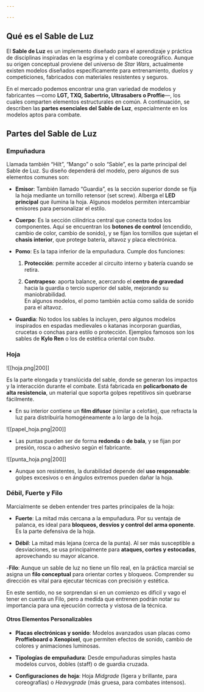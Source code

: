 ```yaml
---

---
```


## Qué es el Sable de Luz

El **Sable de Luz** es un implemento diseñado para el aprendizaje y práctica de disciplinas inspiradas en la esgrima y el combate coreográfico. Aunque su origen conceptual proviene del universo de _Star Wars_, actualmente existen modelos diseñados específicamente para entrenamiento, duelos y competiciones, fabricados con materiales resistentes y seguros.

En el mercado podemos encontrar una gran variedad de modelos y fabricantes —como **LGT, TXQ, Sabertrio, Ultrasabers o Proffie**—, los cuales comparten elementos estructurales en común. A continuación, se describen las **partes esenciales del Sable de Luz**, especialmente en los modelos aptos para combate.

## Partes del Sable de Luz

### Empuñadura

Llamada también “Hilt”, “Mango” o solo “Sable”, es la parte principal del Sable de Luz. Su diseño dependerá del modelo, pero algunos de sus elementos comunes son:

- **Emisor**: También llamado “Guardia”, es la sección superior donde se fija la hoja mediante un tornillo retensor (set screw). Alberga el **LED principal** que ilumina la hoja. Algunos modelos permiten intercambiar emisores para personalizar el estilo.

- **Cuerpo**: Es la sección cilíndrica central que conecta todos los componentes. Aquí se encuentran los **botones de control** (encendido, cambio de color, cambio de sonido), y se fijan los tornillos que sujetan el **chasis interior**, que protege batería, altavoz y placa electrónica.

- **Pomo**: Es la tapa inferior de la empuñadura. Cumple dos funciones:

	1. **Protección**: permite acceder al circuito interno y batería cuando se retira.
    
	2. **Contrapeso**: aporta balance, acercando el **centro de gravedad** hacia la guardia o tercio superior del sable, mejorando su maniobrabilidad.  
    En algunos modelos, el pomo también actúa como salida de sonido para el altavoz.

- **Guardia**:
No todos los sables la incluyen, pero algunos modelos inspirados en espadas medievales o katanas incorporan guardias, crucetas o conchas para estilo o protección. Ejemplos famosos son los sables de **Kylo Ren** o los de estética oriental con _tsuba_.

### Hoja

![[hoja.png|200]]

Es la parte elongada y translúcida del sable, donde se generan los impactos y la interacción durante el combate. Está fabricada en **policarbonato de alta resistencia**, un material que soporta golpes repetitivos sin quebrarse fácilmente.

- En su interior contiene un **film difusor** (similar a celofán), que refracta la luz para distribuirla homogéneamente a lo largo de la hoja.

![[papel_hoja.png|200]]

- Las puntas pueden ser de forma **redonda** o **de bala**, y se fijan por presión, rosca o adhesivo según el fabricante.

![[punta_hoja.png|200]]

- Aunque son resistentes, la durabilidad depende del **uso responsable**: golpes excesivos o en ángulos extremos pueden dañar la hoja.





### Débil, Fuerte y Filo

Marcialmente se deben entender tres partes principales de la hoja:

- **Fuerte**:  La mitad más cercana a la empuñadura. Por su ventaja de palanca, es ideal para **bloqueos, desvíos y control del arma oponente**. Es la parte defensiva de la hoja.


- **Débil**: La mitad más lejana (cerca de la punta). Al ser más susceptible a desviaciones, se usa principalmente para **ataques, cortes y estocadas**, aprovechando su mayor alcance.

-**Filo**: Aunque un sable de luz no tiene un filo real, en la práctica marcial se asigna un **filo conceptual** para orientar cortes y bloqueos. Comprender su dirección es vital para ejecutar técnicas con precisión y estética.

En este sentido, no se sorprendan si en un comienzo es dificil y vago el tener en cuenta un Filo, pero a medida que entrenen podrán notar su importancia para una ejecución correcta y vistosa de la técnica.


#### Otros Elementos Personalizables

- **Placas electrónicas y sonido**: Modelos avanzados usan placas como **Proffieboard o Xenopixel**, que permiten efectos de sonido, cambio de colores y animaciones luminosas.
    
- **Tipologías de empuñadura**: Desde empuñaduras simples hasta modelos curvos, dobles (staff) o de guardia cruzada.
    
- **Configuraciones de hoja**: Hoja _Midgrade_ (ligera y brillante, para coreografías) o _Heavygrade_ (más gruesa, para combates intensos).